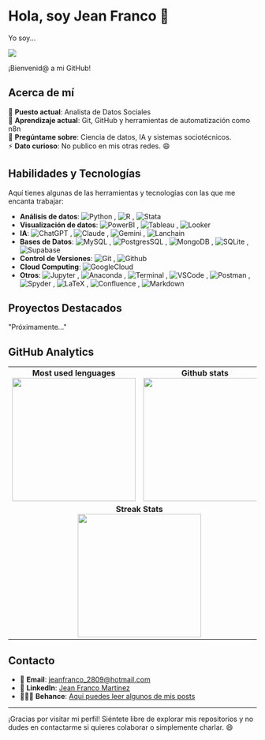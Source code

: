 # Hola, soy Jean Franco 👋

<p>Yo soy...</p>

<a href="https://github.com/jeframar">
  <img src="https://readme-typing-svg.demolab.com?font=Fira+Code&pause=1000&color=9966FF&width=435&lines=Analista+de+datos;Antrop%C3%B3logo;Ingeniero+de+IA" />
</a>


¡Bienvenid@ a mi GitHub!

## Acerca de mí

💼 **Puesto actual**: Analista de Datos Sociales  
🌱 **Aprendizaje actual**: Git, GitHub y herramientas de automatización como n8n  
💬 **Pregúntame sobre**: Ciencia de datos, IA y sistemas sociotécnicos.  
⚡ **Dato curioso**: No publico en mis otras redes. 😄

## Habilidades y Tecnologías

Aquí tienes algunas de las herramientas y tecnologías con las que me encanta trabajar:

- **Análisis de datos**: ![Python](https://img.shields.io/badge/-Python-9966ff?logo=python&logoColor=f1f1f1)&nbsp;, ![R](https://img.shields.io/badge/-R-9966ff?logo=r&logoColor=f1f1f1)&nbsp;,  ![Stata](https://img.shields.io/badge/-Stata-9966ff?logo=gnuplot&logoColor=f1f1f1)&nbsp;   
- **Visualización de datos**: ![PowerBI](https://img.shields.io/badge/-PowerBI-9966ff?logo=googleanalytics&logoColor=f1f1f1)&nbsp;, ![Tableau](https://img.shields.io/badge/-Tableau-9966ff?logo=tableau&logoColor=f1f1f1)&nbsp;,  ![Looker](https://img.shields.io/badge/-Looker-9966ff?logo=looker&logoColor=f1f1f1)&nbsp;
- **IA**: ![ChatGPT](https://img.shields.io/badge/-ChatGPT-9966ff?logo=openai&logoColor=f1f1f1)&nbsp;, ![Claude](https://img.shields.io/badge/-Claude-9966ff?logo=claude&logoColor=f1f1f1)&nbsp;, ![Gemini](https://img.shields.io/badge/-Gemini-9966ff?logo=google+gemini&logoColor=f1f1f1)&nbsp;,  ![Lanchain](https://img.shields.io/badge/-Langchain-9966ff?logo=langchain&logoColor=f1f1f1)&nbsp;
- **Bases de Datos**: ![MySQL](https://img.shields.io/badge/-MySQL-9966ff?logo=mysql&logoColor=f1f1f1)&nbsp;, ![PostgresSQL](https://img.shields.io/badge/-PostgresSQL-9966ff?logo=postgresql&logoColor=f1f1f1)&nbsp;, ![MongoDB](https://img.shields.io/badge/-MongoDB-9966ff?logo=mongodb&logoColor=f1f1f1)&nbsp;,  ![SQLite](https://img.shields.io/badge/SQLite-9966ff?logo=sqlite&logoColor=f1f1f1) ,  ![Supabase](https://img.shields.io/badge/-Supabase-9966ff?logo=supabase&logoColor=f1f1f1)&nbsp;  
- **Control de Versiones**: ![Git](https://img.shields.io/badge/-Git-9966ff?logo=git&logoColor=f1f1f1)&nbsp;,  ![Github](https://img.shields.io/badge/-Github-9966ff?logo=github&logoColor=f1f1f1)&nbsp;
- **Cloud Computing**:  ![GoogleCloud](https://img.shields.io/badge/-Google_Cloud-9966ff?logo=googlecloud&logoColor=f1f1f1)&nbsp;
- **Otros**: ![Jupyter](https://img.shields.io/badge/-Jupyter-9966ff?logo=jupyter&logoColor=f1f1f1)&nbsp;, ![Anaconda](https://img.shields.io/badge/-Anaconda-9966ff?logo=anaconda&logoColor=f1f1f1)&nbsp;, ![Terminal](https://badgen.net/badge/icon/Terminal?icon=terminal&label=&color=9966ff&labelColor=9966ff&scale=1)&nbsp;, ![VSCode](https://badgen.net/badge/icon/VSCode?icon=visualstudio&label=&color=9966ff&labelColor=9966ff&scale=1)&nbsp;,  ![Postman](https://img.shields.io/badge/-Postman-9966ff?logo=postman&logoColor=f1f1f1)&nbsp;, ![Spyder](https://img.shields.io/badge/-Spyder-9966ff?logo=spyderide&logoColor=f1f1f1)&nbsp;,  ![LaTeX](https://img.shields.io/badge/LaTeX-9966ff?logo=latex&logoColor=f1f1f1) , ![Confluence](https://img.shields.io/badge/Confluence-9966ff?logo=confluence&logoColor=f1f1f1) , ![Markdown](https://img.shields.io/badge/Markdown-9966ff?logo=markdown&logoColor=f1f1f1)

## Proyectos Destacados

"Próximamente..."
<!-- Aquí tienes algunos de mis proyectos favoritos: -->

<!-- - **[Nombre del Proyecto 1](https://github.com/ibsenseijas7/proyecto1)**: Breve descripción del proyecto. -->  
<!-- - **[Nombre del Proyecto 2](https://github.com/ibsenseijas7/proyecto2)**: Breve descripción del proyecto. -->  
<!-- - **[Nombre del Proyecto 3](https://github.com/ibsenseijas7/proyecto3)**: Breve descripción del proyecto. -->  

<!-- (Si no tienes proyectos públicos aún, puedes omitir esta sección o dejarla como un marcador de posición para futuras actualizaciones). -->

## GitHub Analytics

<table>
  <tr>
    <td align="center">
      <b>Most used lenguages</b><br>
      <a href="https://github.com/jeframar">
        <img height="250" src="https://github-readme-stats.vercel.app/api/top-langs/?username=jeframar&theme=dark&hide_border=true&bg_color=0D1117&title_color=9966ff&size_weight=0&count_weight=1&card_width=400&hide_title=true" />
      </a>
    </td>
    <td align="center">
      <b>Github stats</b><br>
      <a href="https://github.com/jeframar">
        <img height="250" src="https://github-readme-stats.vercel.app/api?username=jeframar&theme=dark&show_icons=true&hide_border=true&icon_color=9966ff&bg_color=0D1117&title_color=9966ff&hide_title=true&card_width=100"/>
      </a>
    </td>
  </tr>
  <tr>
    <td colspan="2" align="center">
      <b>Streak Stats</b><br>
      <a href="https://github.com/jeframar">
        <img height="250" src="https://streak-stats.demolab.com/?user=jeframar&theme=dark&hide_border=true&date_format=M%20j%5B%2C%20Y%5D&mode=weekly&card_width=400&card_height=200&icon_color=9966ff&background=0D1117&stroke=9966ff&ring=9966ff&currStreakLabel=9966ff&fire=9966ff"/>
      </a>
    </td>
  </tr>
</table>


## Contacto

- 📧 **Email**: [jeanfranco_2809@hotmail.com](mailto:jeanfranco_2809@hotmail.com)  
- 💼 **LinkedIn**: [Jean Franco Martinez](https://www.linkedin.com/in/jeframar)  
- 👨🏽‍💻 **Behance**: [Aqui puedes leer algunos de mis posts](https://www.behance.net/ibsendisena)   

---

¡Gracias por visitar mi perfil! Siéntete libre de explorar mis repositorios y no dudes en contactarme si quieres colaborar o simplemente charlar. 😄
